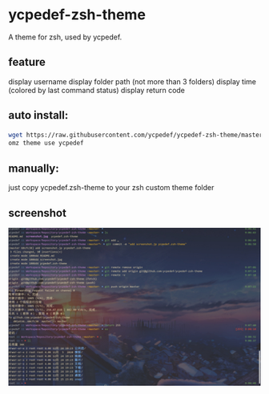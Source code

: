 # ycpedef-zsh-theme  
A theme for zsh, used by ycpedef.

## feature

display username
display folder path (not more than 3 folders)
display time (colored by last command status)
display return code

## auto install:  

```bash
wget https://raw.githubusercontent.com/ycpedef/ycpedef-zsh-theme/master/ycpedef.zsh-theme -O $ZSH/custom/themes/ycpedef.zsh-theme
omz theme use ycpedef
```

## manually:  
just copy ycpedef.zsh-theme to your zsh custom theme folder

## screenshot  
![screenshot](screenshot.jpg)


